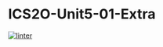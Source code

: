 # ICS2O-Unit5-01-Extra
[![linter](https://github.com/Aiden-Kwong/ICS2O-Unit5-01-Extra/workflows/linter/badge.svg)](https://github.com/marketplace/actions/super-linter)
